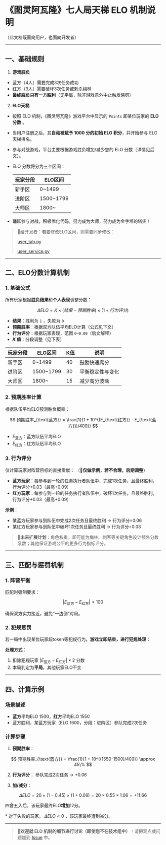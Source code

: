 # 《图灵阿瓦隆》七人局天梯 ELO 机制说明

（此文档既面向用户，也面向开发者）

---

## **一、基础规则**

1. **游戏胜负**

  - 蓝方（4人）需要完成3次任务成功
  - 红方（3人）需要破坏3次任务或刺杀梅林
  - **最终胜负只有一方胜利**（无平局，除非游戏意外中止触发惩罚）

2. **ELO天梯**

  - 按照 ELO 机制，《图灵阿瓦隆》游戏平台中显示的 `Points` 即某位玩家的 **ELO 分数** 。
  - 当用户注册之后，其**自动被赋予 1000 分的初始 ELO 积分**，并开始参与 ELO 天梯排名。
  - 参与对战游戏，平台主要根据游戏胜负增加/减少您的 ELO 分数（详情见后文）。
  - ELO 分数将分为三个区间：

    | 玩家分段    | ELO区间       |
    |-------------|---------------|
    | 新手区      | 0~1499        |
    | 进阶区      | 1500~1799     |
    | 大师区      | 1800~         |

  - 踊跃参与对战，积极优化代码，努力成为大师，努力成为金字塔的塔尖！

> 🚧给开发者：若要修改ELO区间，则需要同步修改：  
> 
> [user_tab.py](/platform/ui/components/user_tab.py)  
> 
> [user_service.py](/platform/services/user_service.py)

---

## **二、ELO分数计算机制**

### 1. **基础公式**

所有玩家根据**胜负结果**和**个人表现**调整分数：

$$
\Delta ELO = K \times (结果 - 预期胜率) \times (1 + 行为评分)
$$

- **结果**：胜利为 `1` ，失败为 `0`
- **预期胜率**：根据双方队伍平均ELO计算（公式见下文）
- **行为评分**：根据玩家表现，范围 `0~0.09`（后文解释）
- ***K* 值**：分段调整（见下表）

| 玩家分段    | ELO区间       | K值  | 说明               |
|-------------|---------------|------|--------------------|
| 新手区      | 0~1499        | 40   | 鼓励快速爬分       |
| 进阶区      | 1500~1799     | 30   | 平衡稳定性与变化   |
| 大师区      | 1800~         | 15   | 减少高分波动       |

### 2. **预期胜率计算**

根据队伍平均ELO预测胜负概率：

$$
预期胜率_{\text{蓝方}} = \frac{1}{1 + 10^{(E_{\text{红方}} - E_{\text{蓝方}})/400}}
$$

- $E_{\text{蓝方}}$：蓝方队伍平均ELO
- $E_{\text{红方}}$：红方队伍平均ELO

### 3. **行为评分**

仅计算玩家对阵营目标的直接贡献： （**🚧仅做示例，若不合理，后期调整**）

  - **蓝方玩家**：每参与到一轮的任务执行者队伍中，完成1次任务，且最终胜利，行为评分+0.03（最高+0.09）
  - **红方玩家**：每参与到一轮的任务执行者队伍中，破坏1次任务，且最终胜利，行为评分+0.03（最高+0.09）

**示例**：
  - 某蓝方玩家参与到队伍中完成2次任务且最终胜利 → 行为评分=0.06
  - 某红方玩家参与到队伍中破坏1次任务且最终胜利 → 行为评分=0.03

> **🚧未来扩展计划**：角色权重，即可能为梅林、刺客等关键角色设计额外分数系数；其他保证游戏公平的更多行为指标评分。

---

## **三、匹配与惩罚机制**

### 1. **阵营平衡**

匹配时强制要求：

$$
|E_{\text{蓝方}} - E_{\text{红方}}| < 100
$$

确保双方实力接近，避免“一边倒”对局。

### 2. **犯规惩罚**

若一局中出现某位玩家超token等犯规行为，**游戏立即结束，进行犯规处理**：

**处理方式**：  

1. 扣除犯规玩家 $|E_{\text{蓝方}} - E_{\text{红方}}| \times 2$ 分数
2. 本局判定为**平局**，其他玩家ELO不变

---

## **四、计算示例**

### 场景描述

- **蓝方**平均ELO 1500，**红方**平均ELO 1550
- 蓝方胜利，某蓝方玩家（ELO 1600，分段：进阶区）参队完成2次任务

### 计算步骤

1. **预期胜率**：

  $$
  预期胜率_{\text{蓝方}} = \frac{1}{1 + 10^{(1550-1500)/400}} \approx 45\%
  $$

2. **行为评分**：
  参队完成2次任务 → +0.06

3. **加/减分**：

  $$
  \Delta ELO = 20 \times (1 - 0.45) \times (1 + 0.06) = 20 \times 0.55 \times 1.06 = +11.66
  $$

  四舍五入后，该玩家最终ELO**增加**12分。

  \* 对于失败的玩家， $\Delta ELO < 0$ ，该玩家最终遭到减分。

---

> **📢欢迎就 ELO 机制的细节进行讨论（即使您不在技术组中）**！请把观点或问题加到 [Issue](https://github.com/pkulab409/pkudsa.avalon/issues/10) 中。

